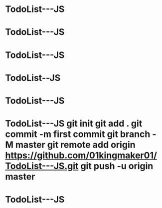 # TodoList---JS
# TodoList---JS
# TodoList---JS
# TodoList--JS
# TodoList---JS
# TodoList---JS git init git add . git commit -m first commit git branch -M master git remote add origin https://github.com/01kingmaker01/TodoList---JS.git git push -u origin master
# TodoList---JS
